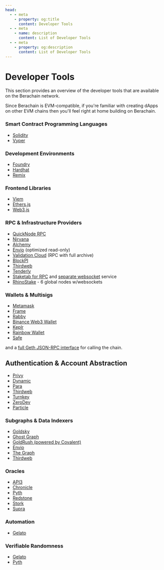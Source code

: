 ```yaml
---
head:
  - - meta
    - property: og:title
      content: Developer Tools
  - - meta
    - name: description
      content: List of Developer Tools
  - - meta
    - property: og:description
      content: List of Developer Tools
---
```


<script setup>
  import config from '@berachain/config/constants.json';
</script>

# Developer Tools

This section provides an overview of the developer tools that are available on the Berachain network.

Since Berachain is EVM-compatible, if you're familiar with creating dApps on other EVM chains then you'll feel right at home building on Berachain.

### Smart Contract Programming Languages

- [Solidity](https://docs.soliditylang.org/en/v0.8.20/)
- [Vyper](https://docs.vyperlang.org/en/stable/)

### Development Environments

- [Foundry](https://github.com/foundry-rs/foundry)
- [Hardhat](https://hardhat.org/)
- [Remix](https://remix.ethereum.org/)

### Frontend Libraries

- [Viem](https://viem.sh)
- [Ethers.js](https://docs.ethers.org/v5/)
- [Web3.js](https://web3js.readthedocs.io/en/v1.10.0/)

### RPC & Infrastructure Providers

- [QuickNode RPC](https://quicknode.notion.site/QuickNode-Benefits-for-Berachain-Developers-175d54ec5d644f598fde797633add2c1?pvs=4)
- [Nirvana](https://nirvanalabs.io/nodes/berachain)
- [Alchemy](https://docs.alchemy.com/reference/berachain-api-quickstart)
- [Envio](https://envio.dev) (optimized read-only)
- [Validation Cloud](https://www.validationcloud.io/berachain-rpc) (RPC with full archive)
- [BlockPI](https://blockpi.io/)
- [Thirdweb](https://thirdweb.com/chainlist)
- [Tenderly](https://dashboard.tenderly.co/)
- [Staketab for RPC](https://bera-evm-rpc.staketab.org:443) and [separate websocket](wss://bera-evm-ws.staketab.org:443) service
- [RhinoStake](ttps://rhinostake.com/resources/berachain-apis) - 6 global nodes w/websockets

### Wallets & Multisigs

- [Metamask](https://metamask.io/)
- [Frame](https://frame.sh/)
- [Rabby](https://rabby.io/)
- [Binance Web3 Wallet](https://www.binance.com/en/web3wallet)
- [Keplr](https://keplr.app/)
- [Rainbow Wallet](https://rainbow.me/en/)
- [Safe](https://safe.berachain.com/welcome)

and a [full Geth JSON-RPC interface](https://geth.ethereum.org/docs/interacting-with-geth/rpc) for calling the chain.

## Authentication & Account Abstraction

- [Privy](https://www.privy.io/)
- [Dynamic](https://www.dynamic.xyz/)
- [Para](https://getpara.com)
- [Thirdweb](https://thirdweb.com/explore/smart-wallet)
- [Turnkey](https://www.turnkey.com/)
- [ZeroDev](https://zerodev.app/)
- [Particle](https://particle.network/)

### Subgraphs & Data Indexers

- [Goldsky](https://docs.goldsky.com/chains/berachain)
- [Ghost Graph](https://ghostgraph.xyz)
- [GoldRush (powered by Covalent)](https://goldrush.dev/docs/networks/berachain-testnet/)
- [Envio](https://envio.dev)
- [The Graph](https://thegraph.com/)
- [Thirdweb](https://thirdweb.com/insight?ref=blog.thirdweb.com)

### Oracles

- [API3](https://api3.org)
- [Chronicle](https://chroniclelabs.org/)
- [Pyth](https://pyth.network/)
- [Redstone](https://docs.redstone.finance/docs/introduction)
- [Stork](https://www.stork.network)
- [Supra](https://supra.com)

### Automation

- [Gelato](https://www.gelato.network/web3-functions)

### Verifiable Randomness

- [Gelato](https://app.gelato.network/vrf)
- [Pyth](https://docs.pyth.network/entropy)
